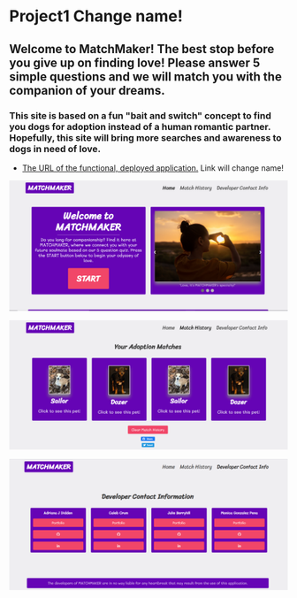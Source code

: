 # Project1 Change name!

## Welcome to MatchMaker! The best stop before you give up on finding love! Please answer 5 simple questions and we will match you with the companion of your dreams.

### This site is based on a fun "bait and switch" concept to find you dogs for adoption instead of a human romantic partner. Hopefully, this site will bring more searches and awareness to dogs in need of love.


* [The URL of the functional, deployed application.](https://adriana-didden.github.io/Project1/) Link will change name!

![Screenshot of Home Screen](.\assets\img\matchMaker.png)

![Screenshot of Match History](.\assets\img\matchHistory.png)

![Screenshot of Deveolper Contact Info](.\assets\img\developerContactInfo.png)